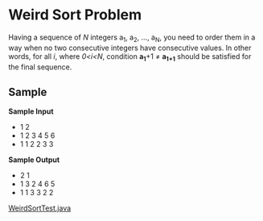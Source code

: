 
# Weird Sort Problem

Having a sequence of _N_ integers a<sub>1</sub>, a<sub>2</sub>, ..., a<sub>N</sub>, you need to order them in a way when
no  two consecutive integers have consecutive values. In other words, for all _i_, where _0<i<N_, condition 
__a<sub>1</sub>__+1 ≠ __a<sub>1+1</sub>__ should be satisfied for the final sequence.


## Sample

__Sample Input__
- 1 2
- 1 2 3 4 5 6
- 1 1 2 2 3 3

__Sample Output__
- 2 1
- 1 3 2 4 6 5
- 1 1 3 3 2 2


[WeirdSortTest.java](../src/test/java/com/hizmarck/exercises/WeirdSortTest.java)